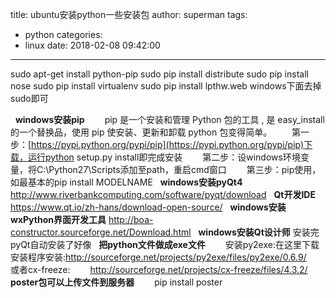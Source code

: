 title: ubuntu安装python一些安装包
author: superman
tags:
  - python
categories:
  - linux
date: 2018-02-08 09:42:00
---
sudo apt-get install python-pip
sudo pip install distribute
sudo pip install nose
sudo pip install virtualenv
sudo pip install lpthw.web
windows下面去掉sudo即可
<!--more-->
 
**windows安装pip**
　　pip 是一个安装和管理 Python 包的工具 , 是 easy_install 的一个替换品，使用 pip 使安装、更新和卸载 python 包变得简单。
　　第一步：[https://pypi.python.org/pypi/pip](https://pypi.python.org/pypi/pip)下载，运行python setup.py install即完成安装
　　第二步：设windows环境变量，将C:\Python27\Scripts添加至path，重启cmd窗口
　　第三步：pip使用，如最基本的pip install MODELNAME
 
**windows安装pyQt4**
http://www.riverbankcomputing.com/software/pyqt/download
 
**Qt开发IDE**
https://www.qt.io/zh-hans/download-open-source/
 
**windows安装wxPython界面开发工具**
http://boa-constructor.sourceforge.net/Download.html
 
**windows安装Qt设计师**
安装完pyQt自动安装了好像
 
**把python文件做成exe文件**
　　安装py2exe:在这里下载安装程序安装:http://sourceforge.net/projects/py2exe/files/py2exe/0.6.9/
　　或者cx-freeze:
　　http://sourceforge.net/projects/cx-freeze/files/4.3.2/  
**poster包可以上传文件到服务器**
　　pip install poster